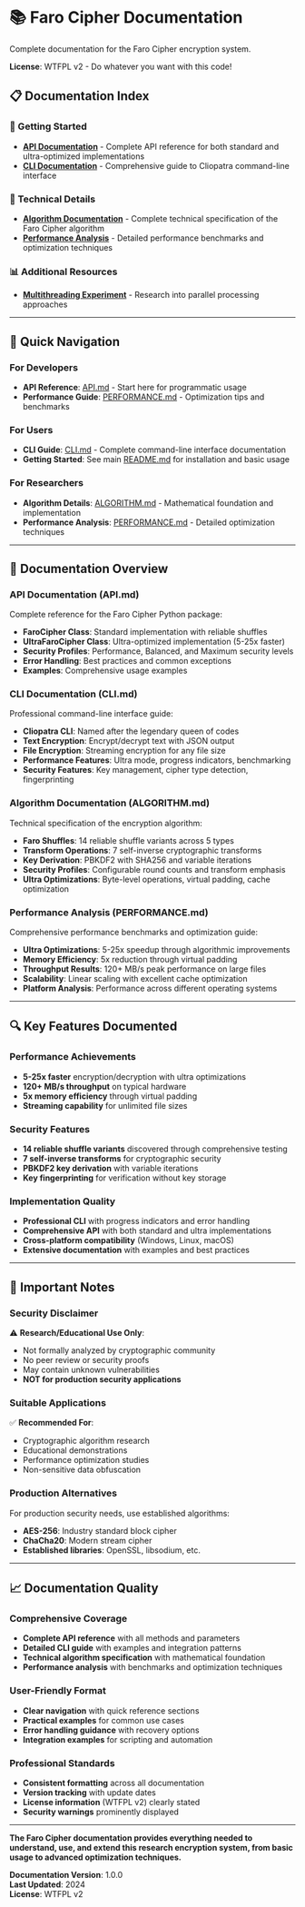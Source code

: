 # 📚 Faro Cipher Documentation

Complete documentation for the Faro Cipher encryption system.

**License**: WTFPL v2 - Do whatever you want with this code!

## 📋 Documentation Index

### 🚀 Getting Started
- **[API Documentation](API.md)** - Complete API reference for both standard and ultra-optimized implementations
- **[CLI Documentation](CLI.md)** - Comprehensive guide to Cliopatra command-line interface

### 🔧 Technical Details
- **[Algorithm Documentation](ALGORITHM.md)** - Complete technical specification of the Faro Cipher algorithm
- **[Performance Analysis](PERFORMANCE.md)** - Detailed performance benchmarks and optimization techniques

### 📊 Additional Resources
- **[Multithreading Experiment](MULTITHREADING_EXPERIMENT.md)** - Research into parallel processing approaches

---

## 🎯 Quick Navigation

### For Developers
- **API Reference**: [API.md](API.md) - Start here for programmatic usage
- **Performance Guide**: [PERFORMANCE.md](PERFORMANCE.md) - Optimization tips and benchmarks

### For Users
- **CLI Guide**: [CLI.md](CLI.md) - Complete command-line interface documentation
- **Getting Started**: See main [README.md](../README.md) for installation and basic usage

### For Researchers
- **Algorithm Details**: [ALGORITHM.md](ALGORITHM.md) - Mathematical foundation and implementation
- **Performance Analysis**: [PERFORMANCE.md](PERFORMANCE.md) - Detailed optimization techniques

---

## 📖 Documentation Overview

### API Documentation (API.md)
Complete reference for the Faro Cipher Python package:
- **FaroCipher Class**: Standard implementation with reliable shuffles
- **UltraFaroCipher Class**: Ultra-optimized implementation (5-25x faster)
- **Security Profiles**: Performance, Balanced, and Maximum security levels
- **Error Handling**: Best practices and common exceptions
- **Examples**: Comprehensive usage examples

### CLI Documentation (CLI.md)
Professional command-line interface guide:
- **Cliopatra CLI**: Named after the legendary queen of codes
- **Text Encryption**: Encrypt/decrypt text with JSON output
- **File Encryption**: Streaming encryption for any file size
- **Performance Features**: Ultra mode, progress indicators, benchmarking
- **Security Features**: Key management, cipher type detection, fingerprinting

### Algorithm Documentation (ALGORITHM.md)
Technical specification of the encryption algorithm:
- **Faro Shuffles**: 14 reliable shuffle variants across 5 types
- **Transform Operations**: 7 self-inverse cryptographic transforms
- **Key Derivation**: PBKDF2 with SHA256 and variable iterations
- **Security Profiles**: Configurable round counts and transform emphasis
- **Ultra Optimizations**: Byte-level operations, virtual padding, cache optimization

### Performance Analysis (PERFORMANCE.md)
Comprehensive performance benchmarks and optimization guide:
- **Ultra Optimizations**: 5-25x speedup through algorithmic improvements
- **Memory Efficiency**: 5x reduction through virtual padding
- **Throughput Results**: 120+ MB/s peak performance on large files
- **Scalability**: Linear scaling with excellent cache optimization
- **Platform Analysis**: Performance across different operating systems

---

## 🔍 Key Features Documented

### Performance Achievements
- **5-25x faster** encryption/decryption with ultra optimizations
- **120+ MB/s throughput** on typical hardware
- **5x memory efficiency** through virtual padding
- **Streaming capability** for unlimited file sizes

### Security Features
- **14 reliable shuffle variants** discovered through comprehensive testing
- **7 self-inverse transforms** for cryptographic security
- **PBKDF2 key derivation** with variable iterations
- **Key fingerprinting** for verification without key storage

### Implementation Quality
- **Professional CLI** with progress indicators and error handling
- **Comprehensive API** with both standard and ultra implementations
- **Cross-platform compatibility** (Windows, Linux, macOS)
- **Extensive documentation** with examples and best practices

---

## 🚨 Important Notes

### Security Disclaimer
⚠️ **Research/Educational Use Only**:
- Not formally analyzed by cryptographic community
- No peer review or security proofs
- May contain unknown vulnerabilities
- **NOT for production security applications**

### Suitable Applications
✅ **Recommended For**:
- Cryptographic algorithm research
- Educational demonstrations
- Performance optimization studies
- Non-sensitive data obfuscation

### Production Alternatives
For production security needs, use established algorithms:
- **AES-256**: Industry standard block cipher
- **ChaCha20**: Modern stream cipher
- **Established libraries**: OpenSSL, libsodium, etc.

---

## 📈 Documentation Quality

### Comprehensive Coverage
- **Complete API reference** with all methods and parameters
- **Detailed CLI guide** with examples and integration patterns
- **Technical algorithm specification** with mathematical foundation
- **Performance analysis** with benchmarks and optimization techniques

### User-Friendly Format
- **Clear navigation** with quick reference sections
- **Practical examples** for common use cases
- **Error handling guidance** with recovery options
- **Integration examples** for scripting and automation

### Professional Standards
- **Consistent formatting** across all documentation
- **Version tracking** with update dates
- **License information** (WTFPL v2) clearly stated
- **Security warnings** prominently displayed

---

**The Faro Cipher documentation provides everything needed to understand, use, and extend this research encryption system, from basic usage to advanced optimization techniques.**

**Documentation Version**: 1.0.0  
**Last Updated**: 2024  
**License**: WTFPL v2 